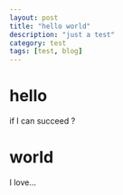 ```yaml
---
layout: post
title: "hello world"
description: "just a test"
category: test
tags: [test, blog]
---
```


# hello

if I can succeed ?


# world

I love...
